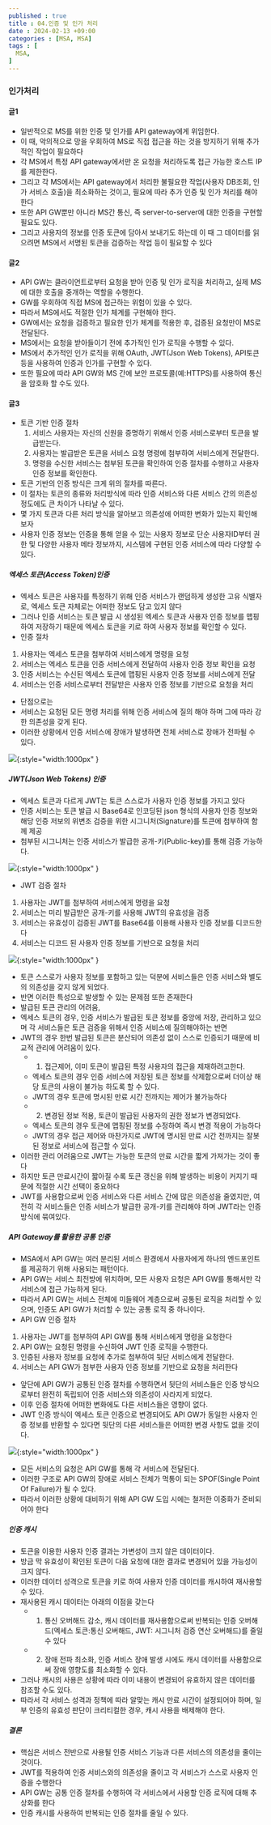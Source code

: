 ```yaml
---
published : true
title : 04.인증 및 인가 처리
date : 2024-02-13 +09:00
categories : [MSA, MSA]
tags : [
  MSA,
]
---
```

<!-- ![](/assets/img/Spring/aaaa.png){:style="border:1px solid #eaeaea; border-radius: 7px; padding: 0px;" } -->
<!-- ![](/assets/img/MSA/4.png){:style="width:1000px" } -->

### 인가처리

#### 글1
- 일반적으로 MS를 위한 인증 및 인가를 API gateway에게 위임한다.
- 이 때, 악의적으로 망을 우회하여 MS로 직접 접근을 하는 것을 방지하기 위해 추가적인 작업이 필요하다
- 각 MS에서 특정 API gateway에서만 온 요청을 처리하도록 접근 가능한 호스트 IP를 제한한다.
- 그리고 각 MS에서는 API gateway에서 처리한 불필요한 작업(사용자 DB조회, 인가 서비스 호출)을 최소화하는 것이고, 필요에 따라 추가 인증 및 인가 처리를 해야한다
- 또한 API GW뿐만 아니라 MS간 통신, 즉 server-to-server에 대한 인증을 구현할 필요도 있다.
- 그리고 사용자의 정보를 인증 토큰에 담아서 보내기도 하는데 이 때 그 데이터를 읽으려면 MS에서 서명된 토큰을 검증하는 작업 등이 필요할 수 있다

#### 글2
- API GW는 클라이언트로부터 요청을 받아 인증 및 인가 로직을 처리하고, 실제 MS에 대한 호출을 중개하는 역할을 수행한다.
- GW를 우회하여 직접 MS에 접근하는 위험이 있을 수 있다.
- 따라서 MS에서도 적절한 인가 체계를 구현해야 한다.
- GW에서는 요청을 검증하고 필요한 인가 체계를 적용한 후, 검증된 요청만이 MS로 전달된다.
- MS에서는 요청을 받아들이기 전에 추가적인 인가 로직을 수행할 수 있다.
- MS에서 추가적인 인가 로직을 위해 OAuth, JWT(Json Web Tokens), API토큰 등을 사용하여 인증과 인가를 구현할 수 있다.
- 또한 필요에 따라 API GW와 MS 간에 보안 프로토콜(예:HTTPS)를 사용하여 통신을 암호화 할 수도 있다.


#### 글3
- 토큰 기반 인증 절차
  1. 서비스 사용자는 자신의 신원을 증명하기 위해서 인증 서비스로부터 토큰을 발급받는다.
  2. 사용자는 발급받은 토큰을 서비스 요청 명령에 첨부하여 서비스에게 전달한다.
  3. 명령을 수신한 서비스는 첨부된 토큰을 확인하여 인증 절차를 수행하고 사용자 인증 정보를 확인한다.
- 토큰 기반의 인증 방식은 크게 위의 절차를 따른다.
- 이 절차는 토큰의 종류와 처리방식에 따라 인증 서비스와 다른 서비스 간의 의존성 정도에도 큰 차이가 나타날 수 있다.
- 몇 가지 토큰과 다른 처리 방식을 알아보고 의존성에 어떠한 변화가 있는지 확인해보자
- 사용자 인증 정보는 인증을 통해 얻을 수 있는 사용자 정보로 단순 사용자ID부터 권한 및 다양한 사용자 메타 정보까지, 시스템에 구현된 인증 서비스에 따라 다양할 수 있다.

##### 엑세스 토큰(Access Token)인증
- 엑세스 토큰은 사용자를 특정하기 위해 인증 서비스가 랜덤하게 생성한 고유 식별자로, 엑세스 토큰 자체로는 어떠한 정보도 담고 있지 않다
- 그러나 인증 서비스는 토큰 발급 시 생성된 엑세스 토큰과 사용자 인증 정보를 맵핑하여 저장하기 때문에 엑세스 토큰을 키로 하여 사용자 정보를 확인할 수 있다.
- 인증 절차
1. 사용자는 엑세스 토큰을 첨부하여 서비스에게 명령을 요청
2. 서비스는 엑세스 토큰을 인증 서비스에게 전달하여 사용자 인증 정보 확인을 요청
3. 인증 서비스는 수신된 엑세스 토큰에 맵핑된 사용자 인증 정보를 서비스에게 전달
4. 서비스는 인증 서비스로부터 전달받은 사용자 인증 정보를 기반으로 요청을 처리
- 단점으로는
- 서비스는 요청된 모든 명령 처리를 위해 인증 서비스에 질의 해야 하며 그에 따라 강한 의존성을 갖게 된다.
- 이러한 상황에서 인증 서비스에 장애가 발생하면 전체 서비스로 장애가 전파될 수 있다.

![](/assets/img/MSA/7.png){:style="width:1000px" }

##### JWT(Json Web Tokens) 인증
- 엑세스 토큰과 다르게 JWT는 토큰 스스로가 사용자 인증 정보를 가지고 있다
- 인증 서비스는 토큰 발급 시 Base64로 인코딩된 json 형식의 사용자 인증 정보와 해당 인증 저보의 위변조 검증을 위한 시그니처(Signature)를 토큰에 첨부하여 함께 제공
- 첨부된 시그니처는 인증 서비스가 발급한 공개-키(Public-key)를 통해 검증 가능하다.

![](/assets/img/MSA/8.png){:style="width:1000px" }

- JWT 검증 절차
1. 사용자는 JWT를 첨부하여 서비스에게 명령을 요청
2. 서비스는 미리 발급받은 공개-키를 사용해 JWT의 유효성을 검증
3. 서비스는 유효성이 검증된 JWT를 Base64를 이용해 사용자 인증 정보를 디코드한다
4. 서비스는 디코드 된 사용자 인증 정보를 기반으로 요청을 처리

![](/assets/img/MSA/9.png){:style="width:1000px" }

- 토큰 스스로가 사용자 정보를 포함하고 있는 덕분에 서비스들은 인증 서비스와 별도의 의존성을 갖지 않게 되었다.
- 반면 이러한 특성으로 발생할 수 있는 문제점 또한 존재한다
- 발급된 토큰 관리의 어려움,
- 엑세스 토큰의 경우, 인증 서비스가 발급된 토큰 정보를 중앙에 저장, 관리하고 있으며 각 서비스들은 토큰 검증을 위해서 인증 서비스에 질의해야하는 반면
- JWT의 경우 한번 발급된 토큰은 분산되어 의존성 없이 스스로 인증되기 때문에 비교적 관리에 어려움이 있다.
  - 1) 접근제어, 이미 토큰이 발급된 특정 사용자의 접근을 제재하려고한다.
  - 엑세스 토큰의 경우 인증 서비스에 저장된 토큰 정보를 삭제함으로써 더이상 해당 토큰의 사용이 불가능 하도록 할 수 있다.
  - JWT의 경우 토큰에 명시된 만료 시간 전까지는 제어가 불가능하다
  - 2) 변경된 정보 적용, 토큰이 발급된 사용자의 권한 정보가 변경되었다.
  - 엑세스 토큰의 경우 토큰에 맵핑된 정보를 수정하여 즉시 변경 적용이 가능하다
  - JWT의 경우 접근 제어와 마찬가지로 JWT에 명시된 만료 시간 전까지는 잘봇된 정보로 서비스에 접근할 수 있다.
- 이러한 관리 어려움으로 JWT는 가능한 토큰의 만료 시간을 짧게 가져가는 것이 좋다
- 하지만 토큰 만료시간이 짧아질 수록 토큰 갱신을 위해 발생하는 비용이 커지기 때문에 적절한 시간 선택이 중요하다
- JWT를 사용함으로써 인증 서비스와 다른 서비스 간에 많은 의존성을 줄였지만, 여전히 각 서비스들은 인증 서비스가 발급한 공개-키를 관리해야 하며 JWT라는 인증 방식에 묶여있다.

##### API Gateway를 활용한 공통 인증
- MSA에서 API GW는 여러 분리된 서비스 환경에서 사용자에게 하나의 엔드포인트를 제공하기 위해 사용되는 패턴이다.
- API GW는 서비스 최전방에 위치하며, 모든 사용자 요청은 API GW를 통해서만 각 서비스에 접근 가능하게 된다.
- 따라서 API GW는 서비스 전체에 미들웨어 계층으로써 공통된 로직을 처리할 수 있으며, 인증도 API GW가 처리할 수 있는 공통 로직 중 하나이다.
- API GW 인증 절차
1. 사용자는 JWT를 첨부하여 API GW를 통해 서비스에게 명령을 요청한다
2. API GW는 요청된 명령을 수신하여 JWT 인증 로직을 수행한다.
3. 인증된 사용자 정보를 요청에 추가로 첨부하여 뒷단 서비스에게 전달한다.
4. 서비스는 API GW가 첨부한 사용자 인증 정보를 기반으로 요청을 처리한다

- 앞단에 API GW가 공통된 인증 절차를 수행하면서 뒷단의 서비스들은 인증 방식으로부터 완전히 독립되어 인증 서비스와 의존성이 사라지게 되었다.
- 이후 인증 절차에 어떠한 변화에도 다른 서비스들은 영향이 없다.
- JWT 인증 방식이 엑세스 토큰 인증으로 변경되어도 API GW가 동일한 사용자 인증 정보를 반환할 수 있다면 뒷단의 다른 서비스들은 어떠한 변경 사항도 없을 것이다.

![](/assets/img/MSA/10.png){:style="width:1000px" }

- 모든 서비스의 요청은 API GW를 통해 각 서비스에 전달된다.
- 이러한 구조로 API GW의 장애로 서비스 전체가 먹통이 되는 SPOF(Single Point Of Failure)가 될 수 있다.
- 따라서 이러한 상황에 대비하기 위해 API GW 도입 시에는 철저한 이중화가 준비되어야 한다

##### 인증 캐시
- 토큰을 이용한 사용자 인증 결과는 가변성이 크지 않은 데이터이다.
- 방금 막 유효성이 확인된 토큰이 다음 요청에 대한 결과로 변경되어 있을 가능성이 크지 않다.
- 이러한 데이터 성격으로 토큰을 키로 하여 사용자 인증 데이터를 캐시하여 재사용할 수 있다.
- 재사용된 캐시 데이터는 아래의 이점을 갖는다
  - 1) 통신 오버해드 감소, 캐시 데이터를 재사용함으로써 반복되는 인증 오버해드(엑세스 토큰:통신 오버해드, JWT: 시그니처 검증 연산 오버해드)를 줄일 수 있다
  - 2) 장애 전파 최소화, 인증 서비스 장애 발생 시에도 캐시 데이터를 사용함으로써 장애 영향도를 최소화할 수 있다.
- 그러나 캐시의 사용은 상황에 따라 이미 내용이 변경되어 유효하지 않은 데이터를 참조할 수도 있다.
- 따라서 각 서비스 성격과 정책에 따라 알맞는 캐시 만료 시간이 설정되어야 하며, 일부 인증의 유효성 판단이 크리티컬한 경우, 캐시 사용을 배제해야 한다.

##### 결론
- 핵심은 서비스 전반으로 사용될 인증 서비스 기능과 다른 서비스의 의존성을 줄이는 것이다.
- JWT를 적용하여 인증 서비스와의 의존성을 줄이고 각 서비스가 스스로 사용자 인증을 수행한다
- API GW는 공통 인증 절차를 수행하여 각 서비스에서 사용할 인증 로직에 대해 추상화를 한다
- 인증 캐시를 사용하여 반복되는 인증 절차를 줄일 수 있다.
